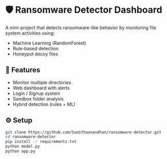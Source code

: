# 🛡️ Ransomware Detector Dashboard

A mini-project that detects ransomware-like behavior by monitoring file system activities using:
- Machine Learning (RandomForest)
- Rule-based detection
- Honeypot decoy files

## 🚀 Features
- Monitor multiple directories
- Web dashboard with alerts
- Login / Signup system
- Sandbox folder analysis
- Hybrid detection (rules + ML)

## ⚙️ Setup
```bash
git clone https://github.com/Sumithaanandhan/ransomware-detector.git
cd ransomware-detector
pip install -r requirements.txt
python model.py
python app.py
